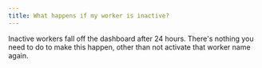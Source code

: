 ```yaml
---
title: What happens if my worker is inactive?
---
```


Inactive workers fall off the dashboard after 24 hours. There's nothing you need to do to make this happen, other than not activate that worker name again.
